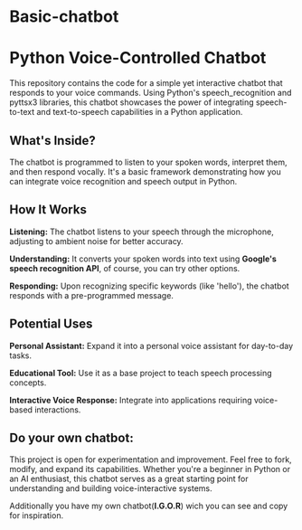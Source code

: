 # Basic-chatbot
# Python Voice-Controlled Chatbot

This repository contains the code for a simple yet interactive chatbot that responds to your voice commands. Using Python's speech_recognition and pyttsx3 libraries, this chatbot showcases the power of integrating speech-to-text and text-to-speech capabilities in a Python application.

## What's Inside?

The chatbot is programmed to listen to your spoken words, interpret them, and then respond vocally. It's a basic framework demonstrating how you can integrate voice recognition and speech output in Python.

## How It Works

**Listening:** The chatbot listens to your speech through the microphone, adjusting to ambient noise for better accuracy.

**Understanding:** It converts your spoken words into text using **Google's speech recognition API**, of course, you can try other options.

**Responding:** Upon recognizing specific keywords (like 'hello'), the chatbot responds with a pre-programmed message.

## Potential Uses

**Personal Assistant:** Expand it into a personal voice assistant for day-to-day tasks.

**Educational Tool:** Use it as a base project to teach speech processing concepts.

**Interactive Voice Response:** Integrate into applications requiring voice-based interactions.

## Do your own chatbot:

This project is open for experimentation and improvement. Feel free to fork, modify, and expand its capabilities. Whether you're a beginner in Python or an AI enthusiast, this chatbot serves as a great starting point for understanding and building voice-interactive systems.

Additionally you have my own chatbot(**I.G.O.R**) wich you can see and copy for inspiration.


